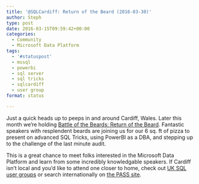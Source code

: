 ```yaml
---
title: '@SQLCardiff: Return of the Beard (2016-03-30)'
author: Steph
type: post
date: 2016-03-15T09:59:42+00:00
categories:
  - Community
  - Microsoft Data Platform
tags:
  - '#statuspost'
  - mssql
  - powerbi
  - sql server
  - sql tricks
  - sqlcardiff
  - user group
format: status

---
```

Just a quick heads up to peeps in and around Cardiff, Wales. Later this month we&#8217;re holding [Battle of the Beards: Return of the Beard][1]. Fantastic speakers with resplendent beards are joining us for our 6 sq. ft of pizza to present on advanced SQL Tricks, using PowerBI as a DBA, and stepping up to the challenge of the last minute audit.

This is a great chance to meet folks interested in the Microsoft Data Platform and learn from some incredibly knowledgable speakers. If Cardiff isn&#8217;t local and you&#8217;d like to attend one closer to home, check out [UK SQL user groups][2] or search internationally on [the PASS site][3].

 [1]: http://www.meetup.com/Cardiff-SQL-Server-User-Group/events/228412547/
 [2]: https://itsalocke.com/sql-user-groups/
 [3]: http://www.sqlpass.org/PASSChapters/LocalChapters.aspx